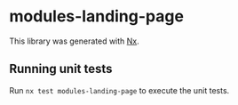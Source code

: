 # modules-landing-page

This library was generated with [Nx](https://nx.dev).

## Running unit tests

Run `nx test modules-landing-page` to execute the unit tests.
